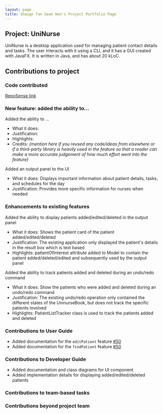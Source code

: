 ```yaml
---
layout: page
title: Shaugn Tan Sean Hon's Project Portfolio Page
---
```


## Project: UniNurse

UniNurse is a desktop application used for managing patient contact details and tasks. The user interacts with it using
a CLI, and it has a GUI created with JavaFX. It is written in Java, and has about 20 kLoC.

## Contributions to project

### Code contributed
[RepoSense link](https://nus-cs2103-ay2223s1.github.io/tp-dashboard/?search=shogun187&breakdown=true)

### New feature: added the ability to...

Added the ability to ...
* What it does:
* Justification:
* Highlights:
* Credits: *{mention here if you reused any code/ideas from elsewhere or if a third-party library is heavily used in the feature so that a reader can make a more accurate judgement of how much effort went into the feature}*

Added an output panel to the UI
* What it does: Displays important information about patient details, tasks, and schedules for the day
* Justification: Provides more specific information for nurses when needed


### Enhancements to existing features

Added the ability to display patients added/edited/deleted in the output panel 
* What it does: Shows the patient card of the patient added/edited/deleted
* Justification: The existing application only displayed the patient's details in the result box which is text based
* Highlights: patientOfInterest attribute added to Model to contain the patient added/deleted/edited and subsequently used by the output panel

Added the ability to track patients added and deleted during an undo/redo command
* What it does: Show the patients who were added and deleted during an undo/redo command 
* Justification: The existing undo/redo operation only contained the different states of the UninurseBook, but does not track the specific patients involved
* Highlights: PatientListTracker class is used to track the patients added and deleted

### Contributions to User Guide
* Added documentation for the `editPatient` feature [\#50]()
* Added documentation for the `findPatient` feature [\#50]()

### Contributions to Developer Guide

* Added documentation and class diagrams for UI component
* Added implementation details for displaying added/edited/deleted patients

### Contributions to team-based tasks

### Contributions beyond project team
